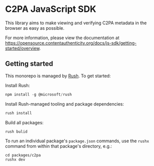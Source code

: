 # C2PA JavaScript SDK

This library aims to make viewing and verifying C2PA metadata in the browser as easy as possible.

For more information, please view the documentation at https://opensource.contentauthenticity.org/docs/js-sdk/getting-started/overview.

## Getting started

This monorepo is managed by [Rush](https://rushjs.io/). To get started:

Install Rush:
```js
npm install -g @microsoft/rush
```
Install Rush-managed tooling and package dependencies: 
```js
rush install
```
Build all packages:
```
rush bulid 
```

To run an individual package's `package.json` commands, use the `rushx` command from within that package's directory, e.g.:
```
cd packages/c2pa
rushx dev
```